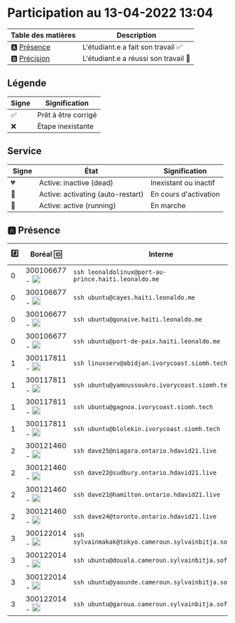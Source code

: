 # Participation au 13-04-2022 13:04

| Table des matières            | Description                                             |
|-------------------------------|---------------------------------------------------------|
| :a: [Présence](#a-présence)   | L'étudiant.e a fait son travail    :white_check_mark:   |
| :b: [Précision](#b-précision) | L'étudiant.e a réussi son travail  :tada:               |

## Légende

| Signe              | Signification                 |
|--------------------|-------------------------------|
| :white_check_mark: | Prêt à être corrigé           |
| :x:                | Étape inexistante             |

## Service

| Signe           | État                              | Signification                 |
|-----------------|-----------------------------------|-------------------------------|
| :broken_heart:    | Active: inactive (dead)           | Inexistant ou inactif         |
| :orange_heart: | Active: activating (auto-restart) | En cours d'activation         |
| :green_heart:  | Active: active (running)          | En marche                     |

## :a: Présence

|:hash:| Boréal :id: | Interne | ssh | :whale: Docker | :droplet: Kubelet | :minidisc: iSCSI |:dvd: LV        |
|------|-------------|---------|-----|----------------|-------------------|------------------|----------------|
| 0 | 300106677 - <image src='https://avatars0.githubusercontent.com/u/71027895?s=460&v=4' width=20 height=20></image> | `ssh leonaldolinux@port-au-prince.haiti.leonaldo.me` | :white_check_mark: | :broken_heart: | :broken_heart: | :broken_heart: | :white_check_mark: |
| 0 | 300106677 - <image src='https://avatars0.githubusercontent.com/u/71027895?s=460&v=4' width=20 height=20></image> | `ssh ubuntu@cayes.haiti.leonaldo.me` | :x: | :x: | :x: | :x: | :x: | :x: |
| 0 | 300106677 - <image src='https://avatars0.githubusercontent.com/u/71027895?s=460&v=4' width=20 height=20></image> | `ssh ubuntu@gonaive.haiti.leonaldo.me` | :x: | :x: | :x: | :x: | :x: | :x: |
| 0 | 300106677 - <image src='https://avatars0.githubusercontent.com/u/71027895?s=460&v=4' width=20 height=20></image> | `ssh ubuntu@port-de-paix.haiti.leonaldo.me` | :x: | :x: | :x: | :x: | :x: | :x: |
| 1 | 300117811 - <image src='https://avatars0.githubusercontent.com/u/71027809?s=460&v=4' width=20 height=20></image> | `ssh linuxserv@abidjan.ivorycoast.siomh.tech` | :x: | :x: | :x: | :x: | :x: | :x: |
| 1 | 300117811 - <image src='https://avatars0.githubusercontent.com/u/71027809?s=460&v=4' width=20 height=20></image> | `ssh ubuntu@yamoussoukro.ivorycoast.siomh.tech` | :x: | :x: | :x: | :x: | :x: | :x: |
| 1 | 300117811 - <image src='https://avatars0.githubusercontent.com/u/71027809?s=460&v=4' width=20 height=20></image> | `ssh ubuntu@gagnoa.ivorycoast.siomh.tech` | :x: | :x: | :x: | :x: | :x: | :x: |
| 1 | 300117811 - <image src='https://avatars0.githubusercontent.com/u/71027809?s=460&v=4' width=20 height=20></image> | `ssh ubuntu@blolekin.ivorycoast.siomh.tech` | :x: | :x: | :x: | :x: | :x: | :x: |
| 2 | 300121460 - <image src='https://avatars0.githubusercontent.com/u/71027883?s=460&v=4' width=20 height=20></image> | `ssh dave25@niagara.ontario.hdavid21.live` | :white_check_mark: | :broken_heart: | :broken_heart: | :broken_heart: | :x: |
| 2 | 300121460 - <image src='https://avatars0.githubusercontent.com/u/71027883?s=460&v=4' width=20 height=20></image> | `ssh dave22@sudbury.ontario.hdavid21.live` | :x: | :x: | :x: | :x: | :x: | :x: |
| 2 | 300121460 - <image src='https://avatars0.githubusercontent.com/u/71027883?s=460&v=4' width=20 height=20></image> | `ssh dave21@hamilton.ontario.hdavid21.live` | :white_check_mark: | :broken_heart: | :broken_heart: | :broken_heart: | :white_check_mark: |
| 2 | 300121460 - <image src='https://avatars0.githubusercontent.com/u/71027883?s=460&v=4' width=20 height=20></image> | `ssh dave24@toronto.ontario.hdavid21.live` | :x: | :x: | :x: | :x: | :x: | :x: |
| 3 | 300122014 - <image src='https://avatars0.githubusercontent.com/u/71392439?s=460&v=4' width=20 height=20></image> | `ssh sylvainmakak@tokyo.cameroun.sylvainbitja.software` | :white_check_mark: | :broken_heart: | :broken_heart: | :broken_heart: | :white_check_mark: |
| 3 | 300122014 - <image src='https://avatars0.githubusercontent.com/u/71392439?s=460&v=4' width=20 height=20></image> | `ssh ubuntu@douala.cameroun.sylvainbitja.software` | :white_check_mark: | :broken_heart: | :broken_heart: | :broken_heart: | :x: |
| 3 | 300122014 - <image src='https://avatars0.githubusercontent.com/u/71392439?s=460&v=4' width=20 height=20></image> | `ssh ubuntu@yaounde.cameroun.sylvainbitja.software` | :x: | :x: | :x: | :x: | :x: | :x: |
| 3 | 300122014 - <image src='https://avatars0.githubusercontent.com/u/71392439?s=460&v=4' width=20 height=20></image> | `ssh ubuntu@garoua.cameroun.sylvainbitja.software` | :x: | :x: | :x: | :x: | :x: | :x: |
